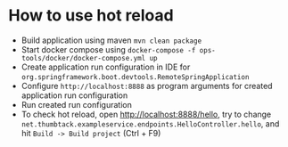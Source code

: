 # How to use hot reload

- Build application using maven `mvn clean package`
- Start docker compose using `docker-compose -f ops-tools/docker/docker-compose.yml up`
- Create application run configuration in IDE for `org.springframework.boot.devtools.RemoteSpringApplication`
- Configure `http://localhost:8888` as program arguments for created application run configuration
- Run created run configuration
- To check hot reload, open <http://localhost:8888/hello>, try to change `net.thumbtack.exampleservice.endpoints.HelloController.hello`, and hit `Build -> Build project` (Ctrl + F9)
